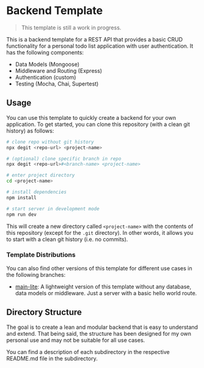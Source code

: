 # Backend Template

> This template is still a work in progress.

This is a backend template for a REST API that provides a basic CRUD functionality for a personal todo list application with user authentication. It has the following components:

- Data Models (Mongoose)
- Middleware and Routing (Express)
- Authentication (custom)
- Testing (Mocha, Chai, Supertest)

## Usage

You can use this template to quickly create a backend for your own application. To get started, you can clone this repository (with a clean git history) as follows:

```bash
# clone repo without git history
npx degit <repo-url> <project-name>

# (optional) clone specific branch in repo
npx degit <repo-url>#<branch-name> <project-name>

# enter project directory
cd <project-name>

# install dependencies
npm install

# start server in development mode
npm run dev
```

This will create a new directory called `<project-name>` with the contents of this repository (except for the `.git` directory). In other words, it allows you to start with a clean git history (i.e. no commits).

### Template Distributions

You can also find other versions of this template for different use cases in the following branches:

- [main-lite](https://github.com/this-oliver/template-backend/tree/main-lite): A lightweight version of this template without any database, data models or middleware. Just a server with a basic hello world route.

## Directory Structure

The goal is to create a lean and modular backend that is easy to understand and extend. That being said, the structure has been designed for my own personal use and may not be suitable for all use cases.

You can find a description of each subdirectory in the respective README.md file in the subdirectory.
